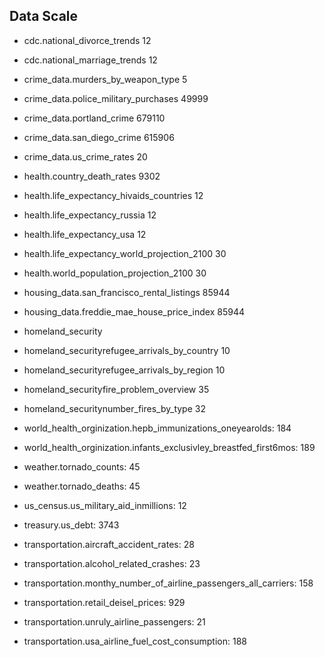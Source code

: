## Data Scale
* cdc.national_divorce_trends  12
* cdc.national_marriage_trends 12

* crime_data.murders_by_weapon_type  5
* crime_data.police_military_purchases  49999
* crime_data.portland_crime    679110
* crime_data.san_diego_crime    615906  
* crime_data.us_crime_rates  20

* health.country_death_rates    9302
* health.life_expectancy_hivaids_countries    12
* health.life_expectancy_russia    12
* health.life_expectancy_usa   12
* health.life_expectancy_world_projection_2100  30    
* health.world_population_projection_2100   30

* housing_data.san_francisco_rental_listings    85944
* housing_data.freddie_mae_house_price_index  85944

* homeland_security
* homeland_securityrefugee_arrivals_by_country 10
* homeland_securityrefugee_arrivals_by_region    10
* homeland_securityfire_problem_overview      35
* homeland_securitynumber_fires_by_type  32  
    
* world_health_orginization.hepb_immunizations_oneyearolds: 184
* world_health_orginization.infants_exclusivley_breastfed_first6mos: 189

* weather.tornado_counts: 45
* weather.tornado_deaths: 45


* us_census.us_military_aid_inmillions: 12

* treasury.us_debt: 3743

* transportation.aircraft_accident_rates: 28
* transportation.alcohol_related_crashes: 23
* transportation.monthy_number_of_airline_passengers_all_carriers: 158
* transportation.retail_deisel_prices: 929
* transportation.unruly_airline_passengers: 21
* transportation.usa_airline_fuel_cost_consumption: 188

